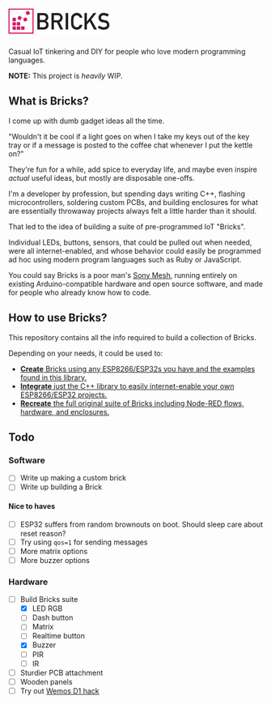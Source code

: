 <h1><img src=docs/logo.svg height=50 alt=Bricks></h1>

Casual IoT tinkering and DIY for people who love modern programming languages.

**NOTE:** This project is _heavily_ WIP.

## What is Bricks?

I come up with dumb gadget ideas all the time.

"Wouldn't it be cool if a light goes on when I take my keys out of the
key tray or if a message is posted to the coffee chat whenever I put the
kettle on?"

They're fun for a while, add spice to everyday life, and maybe even
inspire _actual_ useful ideas, but mostly are disposable one-offs.

I'm a developer by profession, but spending days writing C++, flashing
microcontrollers, soldering custom PCBs, and building enclosures for
what are essentially throwaway projects always felt a little harder than it should.

That led to the idea of building a suite of pre-programmed IoT "Bricks".

Individual LEDs, buttons, sensors, that could be pulled out when needed, were all internet-enabled,
and whose behavior could easily be programmed ad hoc using modern program
languages such as Ruby or JavaScript.

You could say Bricks is a poor man's [Sony Mesh](https://meshprj.com/),
running entirely on existing Arduino-compatible hardware and open source software,
and made for people who already know how to code.

## How to use Bricks?

This repository contains all the info required to build a collection of Bricks.

Depending on your needs, it could be used to:

- [**Create** Bricks using any ESP8266/ESP32s you have and the examples found in this library.](docs/create.md)
- [**Integrate** just the C++ library to easily internet-enable your own ESP8266/ESP32 projects.](docs/integrate.md)
- [**Recreate** the full original suite of Bricks including Node-RED flows, hardware, and enclosures.](docs/recreate.md)

## Todo

### Software

- [ ] Write up making a custom brick
- [ ] Write up building a Brick

#### Nice to haves
- [ ] ESP32 suffers from random brownouts on boot. Should sleep care about reset reason?
- [ ] Try using `qos=1` for sending messages
- [ ] More matrix options
- [ ] More buzzer options

### Hardware

- [ ] Build Bricks suite
  - [x] LED RGB
  - [ ] Dash button
  - [ ] Matrix
  - [ ] Realtime button
  - [x] Buzzer
  - [ ] PIR
  - [ ] IR
- [ ] Sturdier PCB attachment
- [ ] Wooden panels
- [ ] Try out [Wemos D1 hack](https://www.youtube.com/watch?v=rfPwOtoGO4E)
